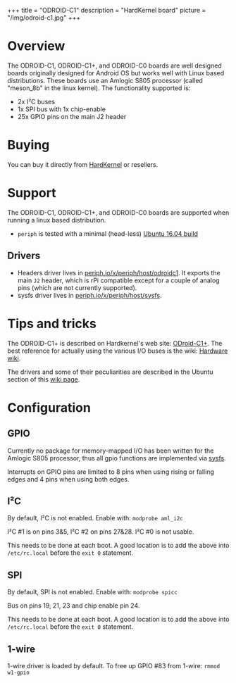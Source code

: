 +++
title = "ODROID-C1"
description = "HardKernel board"
picture = "/img/odroid-c1.jpg"
+++

# Overview

The ODROID-C1, ODROID-C1+, and ODROID-C0 boards are well designed boards
originally designed for Android OS but works well with Linux based
distributions. These boards use an Amlogic S805 processor (called
"meson_8b" in the linux kernel). The functionality supported is:

- 2x I²C buses
- 1x SPI bus with 1x chip-enable
- 25x GPIO pins on the main J2 header


# Buying

You can buy it directly from [HardKernel](http://hardkernel.com) or resellers.


# Support

The ODROID-C1, ODROID-C1+, and ODROID-C0 boards are supported when running a
linux based distribution.

- `periph` is tested with a minimal (head-less) [Ubuntu 16.04
  build](http://odroid.in/ubuntu_16.04lts/)


## Drivers

- Headers driver lives in
  [periph.io/x/periph/host/odroidc1](https://periph.io/x/periph/host/odroidc1).
  It exports the main `J2` header, which is rPi compatible except for a couple
  of analog pins (which are not currently supported).
- sysfs driver lives in
  [periph.io/x/periph/host/sysfs](https://periph.io/x/periph/host/sysfs).


# Tips and tricks

The ODROID-C1+ is described on Hardkernel's web site:
[ODroid-C1+](http://www.hardkernel.com/main/products/prdt_info.php?g_code=G143703355573&tab_idx=2).
The best reference for actually using the various I/O buses is the wiki:
[Hardware wiki](http://odroid.com/dokuwiki/doku.php?id=en:c1_hardware).

The drivers and some of their peculiarities are described in the Ubuntu section
of this [wiki page](http://odroid.com/dokuwiki/doku.php?id=en:odroid-c1#ubuntu).


# Configuration

## GPIO

Currently no package for memory-mapped I/O has been written for the Amlogic S805
processor, thus all gpio functions are implemented via
[sysfs](https://periph.io/x/periph/host/sysfs).

Interrupts on GPIO pins are limited to 8 pins when using rising or falling edges
and 4 pins when using both edges.


## I²C

By default, I²C is not enabled. Enable with: `modprobe aml_i2c`

I²C #1 is on pins 3&5, I²C #2 on pins 27&28. I²C #0 is not usable.

This needs to be done at each boot. A good location is to add the above into
`/etc/rc.local` before the `exit 0` statement.


## SPI

By default, SPI is not enabled. Enable with: `modprobe spicc`

Bus on pins 19, 21, 23 and chip enable pin 24.

This needs to be done at each boot. A good location is to add the above into
`/etc/rc.local` before the `exit 0` statement.


## 1-wire

1-wire driver is loaded by default. To free up GPIO #83 from 1-wire: `rmmod
w1-gpio`
